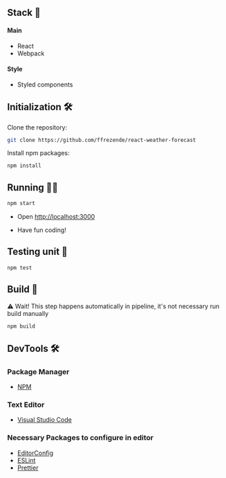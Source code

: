 ## Stack 🥞

#### Main

- React
- Webpack

#### Style

- Styled components

## Initialization 🛠

Clone the repository:

```sh
git clone https://github.com/ffrezende/react-weather-forecast
```

Install npm packages:

```sh
npm install
```

## Running 👨‍💻

```sh
npm start
```

- Open [http://localhost:3000](http://localhost:3000)

- Have fun coding!

## Testing unit 🧪

```sh
npm test
```

## Build 🚀

⚠️ Wait! This step happens automatically in pipeline, it's not necessary run build manually

```sh
npm build
```

## DevTools 🛠

### Package Manager

- [NPM](https://www.npmjs.com/)

### Text Editor

- [Visual Studio Code](http://code.visualstudio.com)

### Necessary Packages to configure in editor

- [EditorConfig](http://editorconfig.org)
- [ESLint](https://eslint.org/)
- [Prettier](https://prettier.io/)
